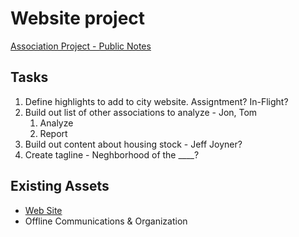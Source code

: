 # Website project
[Association Project - Public Notes](https://jkind.github.io/broadwater/)

## Tasks
1. Define highlights to add to city website. Assigntment? In-Flight?
2. Build out list of other associations to analyze - Jon, Tom
    1. Analyze
    2. Report
3. Build out content about housing stock - Jeff Joyner?
4. Create tagline - Neghborhood of the ____?

## Existing Assets
* [Web Site](http://broadwaterfl.org/)
* Offline Communications & Organization
